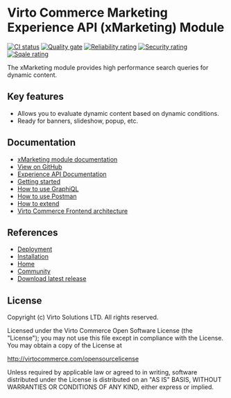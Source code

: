 # Virto Commerce Marketing Experience API (xMarketing) Module

[![CI status](https://github.com/VirtoCommerce/vc-module-marketing-experience-api/workflows/Module%20CI/badge.svg?branch=dev)](https://github.com/VirtoCommerce/vc-module-marketing-experience-api/actions?query=workflow%3A"Module+CI") [![Quality gate](https://sonarcloud.io/api/project_badges/measure?project=VirtoCommerce_vc-module-marketing-experience-api&metric=alert_status&branch=dev)](https://sonarcloud.io/dashboard?id=VirtoCommerce_vc-module-marketing-experience-api) [![Reliability rating](https://sonarcloud.io/api/project_badges/measure?project=VirtoCommerce_vc-module-marketing-experience-api&metric=reliability_rating&branch=dev)](https://sonarcloud.io/dashboard?id=VirtoCommerce_vc-module-marketing-experience-api) [![Security rating](https://sonarcloud.io/api/project_badges/measure?project=VirtoCommerce_vc-module-marketing-experience-api&metric=security_rating&branch=dev)](https://sonarcloud.io/dashboard?id=VirtoCommerce_vc-module-marketing-experience-api) [![Sqale rating](https://sonarcloud.io/api/project_badges/measure?project=VirtoCommerce_vc-module-marketing-experience-api&metric=sqale_rating&branch=dev)](https://sonarcloud.io/dashboard?id=VirtoCommerce_vc-module-marketing-experience-api)

The xMarketing module provides high performance search queries for dynamic content.

## Key features
* Allows you to evaluate dynamic content based on dynamic conditions.
* Ready for banners, slideshow, popup, etc.

## Documentation

* [xMarketing module documentation](https://docs.virtocommerce.org/platform/developer-guide/GraphQL-Storefront-API-Reference-xAPI/Marketing/overview/)
* [View on GitHub](https://github.com/VirtoCommerce/vc-module-marketing-experience-api/)
* [Experience API Documentation](https://docs.virtocommerce.org/platform/developer-guide/GraphQL-Storefront-API-Reference-xAPI/)
* [Getting started](https://docs.virtocommerce.org/platform/developer-guide/GraphQL-Storefront-API-Reference-xAPI/getting-started/)
* [How to use GraphiQL](https://docs.virtocommerce.org/platform/developer-guide/GraphQL-Storefront-API-Reference-xAPI/graphiql/)
* [How to use Postman](https://docs.virtocommerce.org/platform/developer-guide/GraphQL-Storefront-API-Reference-xAPI/postman/)
* [How to extend](https://docs.virtocommerce.org/platform/developer-guide/GraphQL-Storefront-API-Reference-xAPI/x-api-extensions/)
* [Virto Commerce Frontend architecture](https://docs.virtocommerce.org/storefront/developer-guide/architecture/)

## References

* [Deployment](https://docs.virtocommerce.org/platform/developer-guide/Tutorials-and-How-tos/Tutorials/deploy-module-from-source-code/)
* [Installation](https://docs.virtocommerce.org/platform/user-guide/modules-installation/)
* [Home](https://virtocommerce.com)
* [Community](https://www.virtocommerce.org)
* [Download latest release](https://github.com/VirtoCommerce/vc-module-marketing-experience-api/releases/latest)
  
## License

Copyright (c) Virto Solutions LTD.  All rights reserved.

Licensed under the Virto Commerce Open Software License (the "License"); you
may not use this file except in compliance with the License. You may
obtain a copy of the License at

http://virtocommerce.com/opensourcelicense

Unless required by applicable law or agreed to in writing, software
distributed under the License is distributed on an "AS IS" BASIS,
WITHOUT WARRANTIES OR CONDITIONS OF ANY KIND, either express or
implied.

